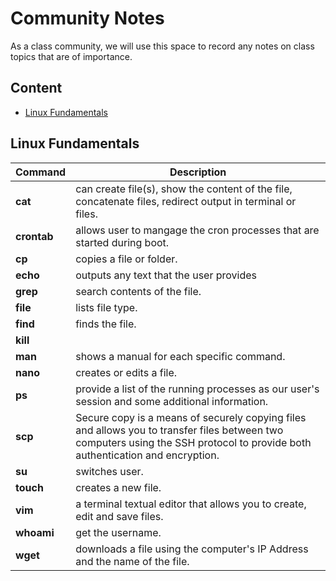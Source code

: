 # Community Notes

As a class community, we will use this space to record any notes on class topics that are of importance.

## Content

* [Linux Fundamentals](#linux-fundamentals)

## Linux Fundamentals


|Command |Description|
|--------|-----------|
|**cat** | can create file(s), show the content of the file, concatenate files, redirect output in terminal or files.|
|**crontab** | allows user to mangage the cron processes that are started during boot.|
|**cp**  | copies a file or folder.       |
|**echo**| outputs any text that the user provides
|**grep**|  search contents of the file.  |
|**file**| lists file type. |
|**find** | finds the file. |
|**kill**| 
|**man** | shows a manual for each specific command. |
|**nano**| creates or edits a file. |
|**ps**  | provide a list of the running processes as our user's session and some additional information. |
|**scp** | Secure copy is a means of securely copying files and allows you to transfer files between two computers using the SSH protocol to provide both authentication and encryption. |
|**su**  | switches user. |
|**touch** | creates a new file. |
|**vim** | a terminal textual editor that allows you to create, edit and save files. |
|**whoami**| get the username. |
|**wget** | downloads a file using the computer's IP Address and the name of the file.|